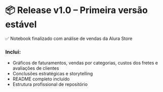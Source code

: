 
# 📦 Release v1.0 – Primeira versão estável

✅ Notebook finalizado com análise de vendas da Alura Store

### Inclui:
- Gráficos de faturamentos, vendas por categorias, custos dos fretes e avaliações de clientes
- Conclusões estratégicas e storytelling
- README completo incluído
- Estrutura profissional de repositório
